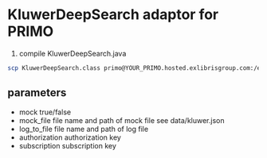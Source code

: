 # KluwerDeepSearch adaptor for PRIMO


1. compile KluwerDeepSearch.java 


```sh
scp KluwerDeepSearch.class primo@YOUR_PRIMO.hosted.exlibrisgroup.com:/exlibris/primo/p4_1/ng/primo/home/system/search/conf/thirdNodeImpl/com/exlibris/primo/thirdnode/thirdnodeimpl
```

## parameters
* mock              true/false
* mock_file         file name and path of mock file see data/kluwer.json
* log_to_file       file name and path of log file
* authorization     authorization key
* subscription      subscription key